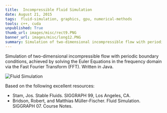 ```yaml
---
title:  Incompressible Fluid Simulation
date: August 21, 2015
tags:  fluid-simulation, graphics, gpu, numerical-methods
tools: c++, cuda
unpublished: True
thumb_url: images/misc/rect9.PNG
banner_url: images/misc/long12.PNG
summary: Simulation of two-dimensional incompressible flow with periodic boundary conditions, achieved by solving the Euler Equations in the frequency domain via the Fast Fourier Transform (FFT).  Written in Java.
---
```


Simulation of two-dimensional incompressible flow with periodic boundary conditions, achieved by solving the Euler Equations in the frequency domain via the Fast Fourier Transform (FFT).  Written in Java.

![Fluid Simulation]({static}/images/fluid.png)

Based on the following excellent resources:

- Stam, Jos. Stable Fluids. SIGGRAPH 99, Los Angeles, CA.
- Bridson, Robert, and Matthias Müller-Fischer. Fluid Simulation. SIGGRAPH 07. Course Notes.
